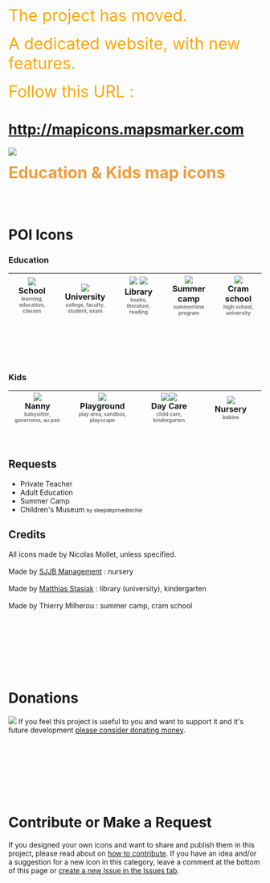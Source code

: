 <font color='orange' size='6'>The project has moved. </font><br><br><font color='orange' size='6'>A dedicated website, with new features. </font><br><br><font color='orange' size='6'>Follow this URL : </font>

<h1><a href='http://mapicons.mapsmarker.com'>http://mapicons.mapsmarker.com</a></h1>

<a href='http://mapicons.mapsmarker.com'><img src='http://google-maps-icons.googlecode.com/files/mic-smallcap.gif' /></a>

<font color='#ef9e40' size='6'><b>Education & Kids map icons</b></font>

<br>
<br>
<h1>POI Icons</h1>
<h3>Education</h3>
<table><thead><th> <img src='http://google-maps-icons.googlecode.com/files/school.png' /> <br><b>School</b><br><font color='#777777' size='1'>learning, education, classes</font><br><font color='#ffffff' size='1'>----------------------------------------</font></th><th> <img src='http://google-maps-icons.googlecode.com/files/university.png' /> <br><b>University</b><br><font color='#777777' size='1'>college, faculty, student, exam</font><br><font color='#ffffff' size='1'>----------------------------------------</font></th><th> <img src='http://google-maps-icons.googlecode.com/files/library.png' /> <img src='http://google-maps-icons.googlecode.com/files/library-uni.png' /><br><b>Library</b><br><font color='#777777' size='1'>books, literature, reading</font><br><font color='#ffffff' size='1'>----------------------------------------</font></th><th><img src='http://google-maps-icons.googlecode.com/files/summercamp.png' /> <br><b>Summer camp</b><br><font color='#777777' size='1'>summertime program</font><br><font color='#ffffff' size='1'>----------------------------------------</font></th><th><img src='http://google-maps-icons.googlecode.com/files/cramschool.png' /> <br><b>Cram school</b><br><font color='#777777' size='1'>high school, university</font><br><font color='#ffffff' size='1'>----------------------------------------</font></th></thead><tbody></tbody></table>

<h3>

<BR>

Kids</h3>
<table><thead><th> <img src='http://google-maps-icons.googlecode.com/files/nanny.png' /> <br><b>Nanny</b><br><font color='#777777' size='1'>babysitter, governess, au pair</font><br><font color='#ffffff' size='1'>----------------------------------------</font></th><th> <img src='http://google-maps-icons.googlecode.com/files/playground.png' /> <br><b>Playground</b><br><font color='#777777' size='1'>play area, sandbox, playscape</font><br><font color='#ffffff' size='1'>----------------------------------------</font> </th><th> <img src='http://google-maps-icons.googlecode.com/files/daycare.png' /><img src='http://google-maps-icons.googlecode.com/files/kindergarten.png' /> <br><b>Day Care</b><br><font color='#777777' size='1'>child care, kindergarten</font><br><font color='#ffffff' size='1'>----------------------------------------</font></th><th><img src='http://google-maps-icons.googlecode.com/files/nursery.png' /> <br><b>Nursery</b><br><font color='#777777' size='1'>babies</font><br><font color='#ffffff' size='1'>----------------------------------------</font></th></thead><tbody></tbody></table>

<h2>Requests</h2>
<ul><li>Private Teacher<br>
</li><li>Adult Education<br>
</li><li>Summer Camp<br>
</li><li>Children's Museum <font size='1'>by sleepdeprivedtechie</font></li></ul>

<h2>Credits</h2>
All icons made by Nicolas Mollet, unless specified.<br>
<br>
Made by <a href='http://www.sjjb.co.uk/'>SJJB Management</a> : nursery<br>
<br>
Made by <a href='http://www.myBCN.es'>Matthias Stasiak</a> : library (university), kindergarten<br>
<br>
Made by Thierry Milherou : summer camp, cram school<br>
<br>
<br>
<br>
<BR><br>
<br>
<br>
<h1>Donations</h1>
<a href='http://code.google.com/p/google-maps-icons/wiki/Donate'><img src='https://www.paypal.com/en_US/i/btn/btn_donate_SM.gif' /></a> If you feel this project is useful to you and want to support it and it's future development <a href='Donate.md'>please consider donating money</a>.<br>
<br>
<br>
<br>
<BR><br>
<br>
<br>
<h1>Contribute or Make a Request</h1>
If you designed your own icons and want to share and publish them in this project, please read about on <a href='Contribute.md'>how to contribute</a>. If you have an idea and/or a suggestion for a new icon in this category, leave a comment at the bottom of this page or <a href='http://code.google.com/p/google-maps-icons/issues/entry'>create a new Issue in the Issues tab</a>.